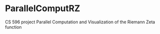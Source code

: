 # ParallelComputRZ
CS 596 project Parallel Computation and Visualization of the Riemann Zeta function
